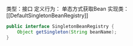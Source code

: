 类型：接口
定义行为：
单态方式获取Bean
实现类：
[[DefaultSingletonBeanRegistry]]

```java
public interface SingletonBeanRegistry {  
    Object getSingleton(String beanName);  
}
```